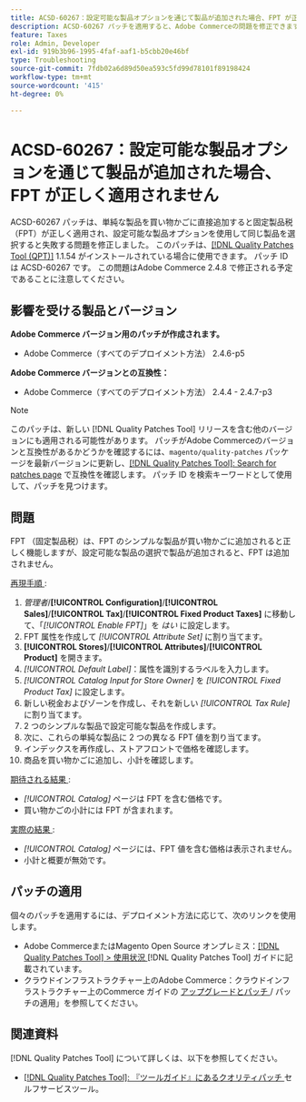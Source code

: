 ```yaml
---
title: ACSD-60267：設定可能な製品オプションを通じて製品が追加された場合、FPT が正しく適用されません
description: ACSD-60267 パッチを適用すると、Adobe Commerceの問題を修正できます。この問題では、単純な商品を買い物かごに直接追加すると固定商品税（FPT）が正しく適用されますが、設定可能な商品オプションを使用して同じ商品を選択すると失敗します。
feature: Taxes
role: Admin, Developer
exl-id: 919b3b96-1995-4faf-aaf1-b5cbb20e46bf
type: Troubleshooting
source-git-commit: 7fdb02a6d89d50ea593c5fd99d78101f89198424
workflow-type: tm+mt
source-wordcount: '415'
ht-degree: 0%

---
```


# ACSD-60267：設定可能な製品オプションを通じて製品が追加された場合、FPT が正しく適用されません

ACSD-60267 パッチは、単純な製品を買い物かごに直接追加すると固定製品税（FPT）が正しく適用され、設定可能な製品オプションを使用して同じ製品を選択すると失敗する問題を修正しました。 このパッチは、[[!DNL Quality Patches Tool (QPT)]](https://experienceleague.adobe.com/docs/commerce-operations/tools/quality-patches-tool/usage.html) 1.1.54 がインストールされている場合に使用できます。 パッチ ID は ACSD-60267 です。 この問題はAdobe Commerce 2.4.8 で修正される予定であることに注意してください。

## 影響を受ける製品とバージョン

**Adobe Commerce バージョン用のパッチが作成されます。**

* Adobe Commerce（すべてのデプロイメント方法） 2.4.6-p5

**Adobe Commerce バージョンとの互換性：**

* Adobe Commerce（すべてのデプロイメント方法） 2.4.4 - 2.4.7-p3

>[!NOTE]
>
>このパッチは、新しい [!DNL Quality Patches Tool] リリースを含む他のバージョンにも適用される可能性があります。 パッチがAdobe Commerceのバージョンと互換性があるかどうかを確認するには、`magento/quality-patches` パッケージを最新バージョンに更新し、[[!DNL Quality Patches Tool]: Search for patches page](https://experienceleague.adobe.com/tools/commerce-quality-patches/index.html) で互換性を確認します。 パッチ ID を検索キーワードとして使用して、パッチを見つけます。

## 問題

FPT （固定製品税）は、FPT のシンプルな製品が買い物かごに追加されると正しく機能しますが、設定可能な製品の選択で製品が追加されると、FPT は追加されません。

<u> 再現手順 </u>:

1. *管理者*/**[!UICONTROL Configuration]**/**[!UICONTROL Sales]**/**[!UICONTROL Tax]**/**[!UICONTROL Fixed Product Taxes]** に移動して、「*[!UICONTROL Enable FPT]*」を *はい* に設定します。
1. FPT 属性を作成して *[!UICONTROL Attribute Set]* に割り当てます。
1. **[!UICONTROL Stores]**/**[!UICONTROL Attributes]**/**[!UICONTROL Product]** を開きます。
1. *[!UICONTROL Default Label]*：属性を識別するラベルを入力します。
1. *[!UICONTROL Catalog Input for Store Owner]* を *[!UICONTROL Fixed Product Tax]* に設定します。
1. 新しい税金およびゾーンを作成し、それを新しい *[!UICONTROL Tax Rule]* に割り当てます。
1. 2 つのシンプルな製品で設定可能な製品を作成します。
1. 次に、これらの単純な製品に 2 つの異なる FPT 値を割り当てます。
1. インデックスを再作成し、ストアフロントで価格を確認します。
1. 商品を買い物かごに追加し、小計を確認します。

<u> 期待される結果 </u>:

* *[!UICONTROL Catalog]* ページは FPT を含む価格です。
* 買い物かごの小計には FPT が含まれます。

<u> 実際の結果 </u>:

* *[!UICONTROL Catalog]* ページには、FPT 値を含む価格は表示されません。
* 小計と概要が無効です。

## パッチの適用

個々のパッチを適用するには、デプロイメント方法に応じて、次のリンクを使用します。

* Adobe CommerceまたはMagento Open Source オンプレミス：[[!DNL Quality Patches Tool] > 使用状況 ](/help/tools/quality-patches-tool/usage.md) [!DNL Quality Patches Tool] ガイドに記載されています。
* クラウドインフラストラクチャー上のAdobe Commerce：クラウドインフラストラクチャー上のCommerce ガイドの [ アップグレードとパッチ ](https://experienceleague.adobe.com/docs/commerce-cloud-service/user-guide/develop/upgrade/apply-patches.html)/ パッチの適用」を参照してください。

## 関連資料

[!DNL Quality Patches Tool] について詳しくは、以下を参照してください。

* [[!DNL Quality Patches Tool]: 『ツールガイド』にあるクオリティパッチ ](/help/tools/quality-patches-tool/quality-patches-tool-to-self-serve-quality-patches.md) セルフサービスツール。
